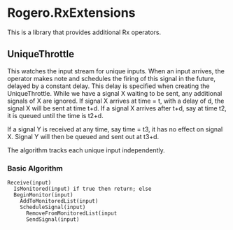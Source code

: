 # Rogero.RxExtensions

This is a library that provides additional Rx operators.

## UniqueThrottle

This watches the input stream for unique inputs. When an input arrives, the operator makes note and schedules the firing of this signal in the future, delayed by a constant delay. This delay is specified when creating the UniqueThrottle. While we have a signal X waiting to be sent, any additional signals of X are ignored. If signal X arrives at time = t, with a delay of d, the signal X will be sent at time t+d. If a signal X arrives after t+d, say at time t2, it is queued until the time is t2+d.  

If a signal Y is received at any time, say time = t3, it has no effect on signal X. Signal Y will then be queued and sent out at t3+d.

The algorithm tracks each unique input independently.

### Basic Algorithm
```
Receive(input)
  IsMonitored(input) if true then return; else
  BeginMonitor(input)
    AddToMonitoredList(input)
    ScheduleSignal(input)
      RemoveFromMonitoredList(input
      SendSignal(input)
```

